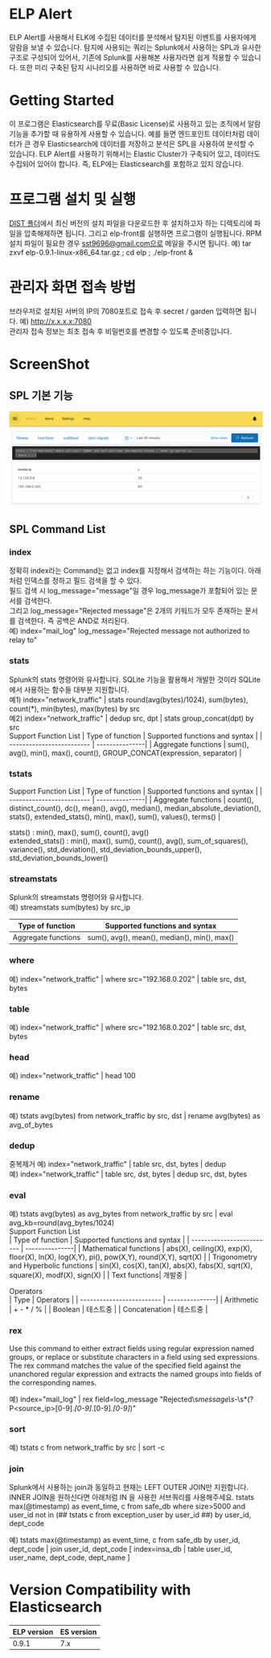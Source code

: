 # ELP Alert
ELP Alert를 사용해서 ELK에 수집된 데이터를 분석해서 탐지된 이벤트를 사용자에게 알람을 보낼 수 있습니다. 
탐지에 사용되는 쿼리는 Splunk에서 사용하는 SPL과 유사한 구조로 구성되어 있어서, 기존에 Splunk를 사용해본 사용자라면 쉽게 적용할 수 있습니다. 
또한 미리 구축된 탐지 시나리오를 사용하면 바로 사용할 수 있습니다. 

# Getting Started
이 프로그램은 Elasticsearch를 무료(Basic License)로 사용하고 있는 조직에서 알람 기능을 추가할 때 유용하게 사용할 수 있습니다. 
예를 들면 엔드포인트 데이터처럼 데이터가 큰 경우 Elasticsearch에 데이터를 저장하고 분석은 SPL을 사용하여 분석할 수 있습니다. 
ELP Alert를 사용하기 위해서는 Elastic Cluster가 구축되어 있고, 데이터도 수집되어 있어야 합니다. 
즉, ELP에는 Elasticsearch를 포함하고 있지 않습니다.

# 프로그램 설치 및 실행 
[DIST 폴더](https://github.com/GamjaPower/ELP/tree/master/dist)에서 최신 버전의 설치 파일을 다운로드한 후 설치하고자 하는 디렉토리에 파일을 압축해제하면 됩니다. 그리고 elp-front를 실행하면 프로그램이 실행됩니다. RPM 설치 파일이 필요한 경우 sst9696@gmail.com으로 메일을 주시면 됩니다. 
예) tar zxvf elp-0.9.1-linux-x86_64.tar.gz ; cd elp ; ./elp-front & 

# 관리자 화면 접속 방법 
브라우저로 설치된 서버의 IP의 7080포트로 접속 후 secret / garden 입력하면 됩니다. 
예) http://x.x.x.x:7080  
관리자 접속 정보는 최초 접속 후 비밀번호를 변경할 수 있도록 준비중입니다. 


# ScreenShot

## SPL 기본 기능  
![Search01](https://github.com/GamjaPower/ELP/raw/master/public/search_spl.png)


## SPL Command List

### index
정확히 index라는 Command는 없고 index를 지정해서 검색하는 하는 기능이다. 아래처럼 인덱스를 정하고 필드 검색을 할 수 있다.  
필드 검색 시 log_message="message"일 경우 log_message가 포함되어 있는 문서를 검색한다.  
그리고 log_message="Rejected message"은 2개의 키워드가 모두 존재하는 문서를 검색한다. 즉 공백은 AND로 처리된다.  
예) index="mail_log" log_message="Rejected message not authorized to relay to"   

### stats 
Splunk의 stats 명령어와 유사합니다. SQLite 기능을 활용해서 개발한 것이라 SQLite에서 사용하는 함수들 대부분 지원합니다.  
예1) index="network_traffic" | stats round(avg(bytes)/1024), sum(bytes), count(*), min(bytes), max(bytes) by src  
예2) index="network_traffic" | dedup src, dpt | stats group_concat(dpt) by src  
Support Function List 
| Type of function               | Supported functions and syntax     | 
| ------------------------- | ---------------|
| Aggregate functions       | sum(), avg(), min(), max(), count(), GROUP_CONCAT(expression, separator)          |


### tstats

Support Function List 
| Type of function               | Supported functions and syntax     | 
| ------------------------- | ---------------|
| Aggregate functions       | count(), distinct_count(), dc(), mean(), avg(), median(), median_absolute_deviation(), stats(), extended_stats(), min(), max(), sum(), values(), terms()        |

stats() : min(), max(), sum(), count(), avg()  
extended_stats() : min(), max(), sum(), count(), avg(), sum_of_squares(), variance(), std_deviation(), std_deviation_bounds_upper(), std_deviation_bounds_lower()


### streamstats 
Splunk의 streamstats 명령어와 유사합니다.  
예) streamstats sum(bytes) by src_ip 

| Type of function               | Supported functions and syntax     | 
| ------------------------- | ---------------|
| Aggregate functions       | sum(), avg(), mean(), median(), min(), max()          |


### where 
예) index="network_traffic" | where src="192.168.0.202" | table src, dst, bytes    

### table 
예) index="network_traffic" | where src="192.168.0.202" | table src, dst, bytes   

### head 
예) index="network_traffic" | head 100  

### rename 
예) tstats avg(bytes) from network_traffic by src, dst | rename avg(bytes) as avg_of_bytes  

### dedup 
중복제거 
예) index="network_traffic" | table src, dst, bytes | dedup  
예) index="network_traffic" | table src, dst, bytes | dedup src, dst, bytes

### eval 
예) tstats avg(bytes) as avg_bytes from network_traffic by src | eval avg_kb=round(avg_bytes/1024)  
Support Function List   
| Type of function               | Supported functions and syntax     | 
| ------------------------- | ---------------|
| Mathematical functions | abs(X), ceiling(X), exp(X), floor(X), ln(X), log(X,Y), pi(), pow(X,Y), round(X,Y), sqrt(X)  |
| Trigonometry and Hyperbolic functions | sin(X), cos(X), tan(X), abs(X), fabs(X), sqrt(X), square(X), modf(X), sign(X)  |
| Text functions| 개발중 |

Operators  
| Type              | Operators    | 
| ------------------------- | ---------------|
| Arithmetic  | + - * / % |
| Boolean  | 테스트중 |
| Concatenation  | 테스트중 |


### rex 
Use this command to either extract fields using regular expression named groups, or replace or substitute characters in a field using sed expressions.  
The rex command matches the value of the specified field against the unanchored regular expression and extracts the named groups into fields of the corresponding names.  

예) index="mail_log" | rex field=log_message "Rejected\s*message\s*-\s*(?P<source_ip>[0-9]*.[0-9]*.[0-9]*.[0-9]*)"  


### sort 
예) tstats c from network_traffic by src | sort -c


### join
Splunk에서 사용하는 join과 동일하고 현재는 LEFT OUTER JOIN만 지원합니다. INNER JOIN을 원하신다면 아래처럼 IN 을 사용한 서브쿼리를 사용해주세요. 
tstats max(@timestamp) as event_time, c from safe_db where size>5000 and user_id not in (## tstats c from exception_user by user_id ##) by user_id, dept_code   

예) tstats max(@timestamp) as event_time, c from safe_db by user_id, dept_code | join user_id, dept_code [ index=insa_db | table user_id, user_name, dept_code, dept_name ]    



# Version Compatibility with Elasticsearch

| ELP version               | ES version     | 
| ------------------------- | ---------------|
| 0.9.1                     | 7.x         |
